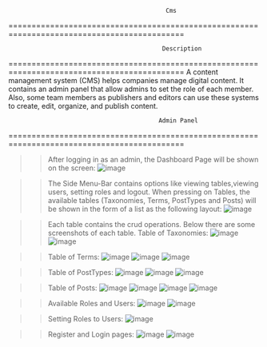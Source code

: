                                                 Cms
============================================================================================

 
                                               Description
============================================================================================
A content management system (CMS) helps companies manage digital content. It contains an admin panel 
that allow admins to set the role of each member. Also, some team members as publishers and 
editors can use these systems to create, edit, organize, and publish content. 
 
                                              Admin Panel
============================================================================================
>>After logging in as an admin, the Dashboard Page will be shown on the screen:
![image](https://user-images.githubusercontent.com/88279980/188479883-6ad0ce6e-f54d-4aa9-9390-47ad46d9aece.png)

>>The Side Menu-Bar contains options like viewing tables,viewing users, setting roles and logout.
>>When pressing on Tables, the available tables (Taxonomies, Terms, PostTypes and Posts) will be shown in the form
of a list as the following layout:
![image](https://user-images.githubusercontent.com/88279980/188481211-f0cb5223-5373-47c6-a0a0-6e2a379b2ad8.png)

>>Each table contains the crud operations. Below there are some screenshots of each table.
>>Table of Taxonomies: 
![image](https://user-images.githubusercontent.com/88279980/188481660-1a9dd975-598c-4a6e-8fcf-c9fdf4ab3230.png)
![image](https://user-images.githubusercontent.com/88279980/188481883-6d3a6e05-bb91-4a13-be54-bb18ee907b17.png)

>>Table of Terms:
![image](https://user-images.githubusercontent.com/88279980/188482266-9325035e-2b0c-4aa6-aafa-49d656b2a95c.png)
![image](https://user-images.githubusercontent.com/88279980/188482381-6e20869c-0484-4f88-b763-129566804022.png)
![image](https://user-images.githubusercontent.com/88279980/188482428-e0d40081-ff12-45c4-8768-83c43f9cf54b.png)

>>Table of PostTypes:
![image](https://user-images.githubusercontent.com/88279980/188482558-59af06dd-6a77-4f9b-8b39-41ec0dcb6b2f.png)
![image](https://user-images.githubusercontent.com/88279980/188482667-384d9a08-a96f-48c9-b86e-3fa4593660d0.png)
![image](https://user-images.githubusercontent.com/88279980/188482718-f78ed55c-ed62-4996-b6d7-14f5f7d17b42.png)

>>Table of Posts:
![image](https://user-images.githubusercontent.com/88279980/188483990-dc45cb5b-d3aa-4b8e-95ba-9ad58c1ce65f.png)
![image](https://user-images.githubusercontent.com/88279980/188484027-2710b6e2-4b21-4c48-b7bf-8e25733c2847.png)
![image](https://user-images.githubusercontent.com/88279980/188484333-0187bd6b-3fc0-4bff-bf8b-2f697653585c.png)
![image](https://user-images.githubusercontent.com/88279980/188484363-fd1f5a5b-4273-4fd5-9e5a-df6c484951e8.png)

>>Available Roles and Users:
![image](https://user-images.githubusercontent.com/88279980/188484452-341b4325-447d-4e49-b44d-1c0494d5ded8.png)
![image](https://user-images.githubusercontent.com/88279980/188484510-b29ef24b-ce8e-4729-9044-4658eb1846d6.png)

>>Setting Roles to Users:
![image](https://user-images.githubusercontent.com/88279980/188484629-1ed1a497-313d-4217-aed1-e2d737d7d537.png)

>>Register and Login pages:
![image](https://user-images.githubusercontent.com/88279980/188484863-a0bd337b-6f3e-4cc0-957f-3f390e4c6fee.png)
![image](https://user-images.githubusercontent.com/88279980/188484905-43f22bd8-e247-4125-b7e7-6750a795b505.png)


